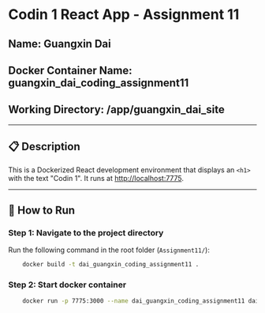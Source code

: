 # Codin 1 React App - Assignment 11

## Name: Guangxin Dai  
## Docker Container Name: guangxin_dai_coding_assignment11  
## Working Directory: /app/guangxin_dai_site

---

## 📋 Description

This is a Dockerized React development environment that displays an `<h1>` with the text "Codin 1".
It runs at [http://localhost:7775](http://localhost:7775).

---

## 🚀 How to Run

### Step 1: Navigate to the project directory

Run the following command in the root folder (`Assignment11/`):

```bash
    docker build -t dai_guangxin_coding_assignment11 .
```
### Step 2: Start docker container
```bash
    docker run -p 7775:3000 --name dai_guangxin_coding_assignment11 dai_guangxin_coding_assignment11
```